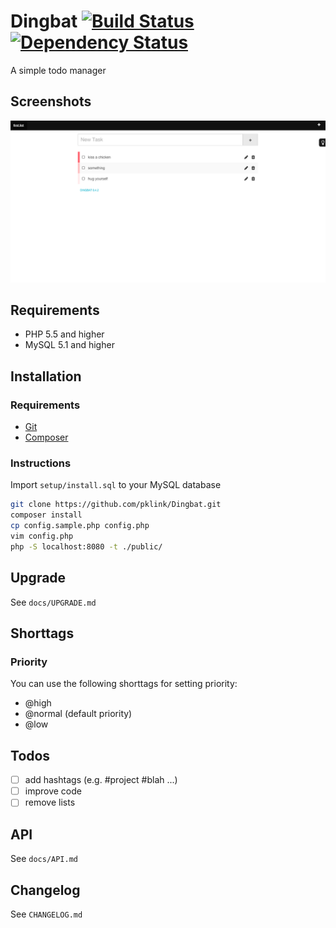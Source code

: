 # Dingbat [![Build Status](https://travis-ci.org/pklink/Dingbat.png?branch=master)](https://travis-ci.org/pklink/Dingbat) [![Dependency Status](https://www.versioneye.com/user/projects/5281e27e632bacc772000027/badge.png)](https://www.versioneye.com/user/projects/5281e27e632bacc772000027)

A simple todo manager

## Screenshots

![Screenshot](docs/screens/screen-1.png)

## Requirements

* PHP 5.5 and higher
* MySQL 5.1 and higher


## Installation

### Requirements

* [Git](http://git-scm.com/)
* [Composer](http://getcomposer.org/)

### Instructions

Import `setup/install.sql` to your MySQL database

```sh
git clone https://github.com/pklink/Dingbat.git
composer install
cp config.sample.php config.php
vim config.php
php -S localhost:8080 -t ./public/
```

## Upgrade

See `docs/UPGRADE.md`


## Shorttags

### Priority

You can use the following shorttags for setting priority:

* @high
* @normal (default priority)
* @low


## Todos

- [ ] add hashtags (e.g. #project #blah ...)
- [ ] improve code
- [ ] remove lists

## API

See `docs/API.md`


## Changelog

See `CHANGELOG.md`

